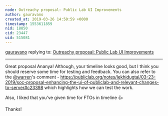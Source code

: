 ```yaml
---
node: Outreachy proposal: Public Lab UI Improvements 
author: gauravano
created_at: 2019-03-26 14:50:59 +0000
timestamp: 1553611859
nid: 18850
cid: 23447
uid: 515081
---
```




[gauravano](../profile/gauravano) replying to: [Outreachy proposal: Public Lab UI Improvements ](../notes/anan12/03-25-2019/outreachy-proposal-public-lab-ui-improvements)

----
Great proposal Ananya! Although, your timeline looks good, but I think you should reserve some time for testing and feedback. You can also refer to the [@warren](/profile/warren)'s comment - https://publiclab.org/notes/lekhidugtal/03-23-2019/soc-proposal-enhancing-the-ui-of-publiclab-and-relevant-changes-to-server#c23398 which highlights how we can test the work.

Also, I liked that you've given time for FTOs in timeline 👍 

Thanks!  


